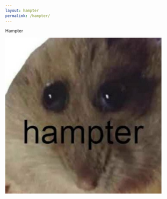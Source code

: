 ```yaml
---
layout: hampter
permalink: /hampter/
---
```

Hampter 

<img src="hampter.jpg" 
     width="500" 
     height="auto" />